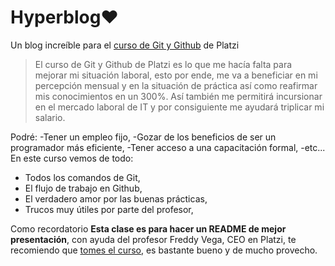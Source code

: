 # Hyperblog&hearts;

Un blog increíble para el [curso de Git y Github](https://platzi.com/cursos/git-github/ "curso de Git y Github") de Platzi 

> El curso de Git y Github de Platzi es lo que me hacía falta para mejorar mi situación laboral, esto por ende, me va a beneficiar en mi percepción mensual y en la situación de práctica así como reafirmar mis conocimientos en un 300%. Así también me permitirá incursionar en el mercado laboral de IT y por consiguiente me ayudará triplicar mi salario.

Podré:
-Tener un empleo fijo,
-Gozar de los beneficios de ser un programador más eficiente,
-Tener acceso a una capacitación formal,
-etc...
En este curso vemos de todo:
* Todos los comandos de Git,
* El flujo de trabajo en Github,
* El verdadero amor por las buenas prácticas,
* Trucos muy útiles por parte del profesor,

Como recordatorio **Esta clase es para hacer un README de mejor presentación**, con ayuda del profesor Freddy Vega, CEO en Platzi, te recomiendo que [tomes el curso](https://platzi.com/cursos/git-github/ "tomes el curso"), es bastante bueno y de mucho provecho.